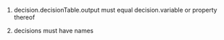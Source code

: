 1. decision.decisionTable.output must equal decision.variable or property thereof

2. decisions must have names